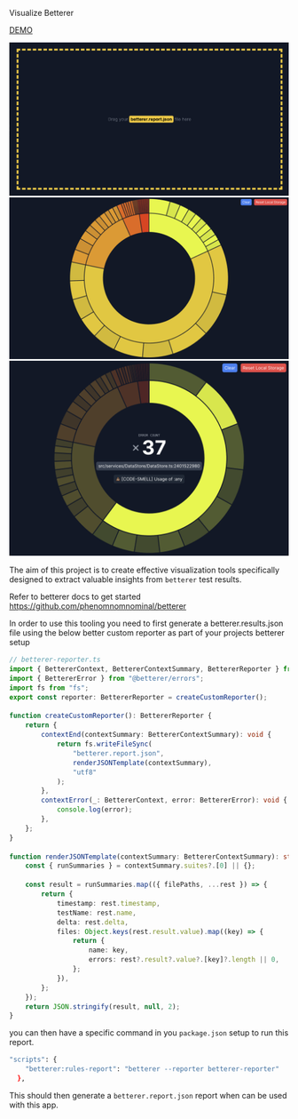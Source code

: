 Visualize Betterer

[DEMO](https://visualize-betterer.vercel.app/)

![Screenshot1](/public/screenshot1.png)
![Screenshot2](/public/screenshot2.png)
![Screenshot3](/public/screenshot3.png)

The aim of this project is to create effective visualization tools specifically designed to extract valuable insights from `betterer` test results.

Refer to betterer docs to get started
https://github.com/phenomnomnominal/betterer

In order to use this tooling you need to first generate a betterer.results.json file using the below better custom reporter as part of your projects betterer setup

```typescript
// betterer-reporter.ts
import { BettererContext, BettererContextSummary, BettererReporter } from "@betterer/betterer";
import { BettererError } from "@betterer/errors";
import fs from "fs";
export const reporter: BettererReporter = createCustomReporter();

function createCustomReporter(): BettererReporter {
    return {
        contextEnd(contextSummary: BettererContextSummary): void {
            return fs.writeFileSync(
                "betterer.report.json",
                renderJSONTemplate(contextSummary),
                "utf8"
            );
        },
        contextError(_: BettererContext, error: BettererError): void {
            console.log(error);
        },
    };
}

function renderJSONTemplate(contextSummary: BettererContextSummary): string {
    const { runSummaries } = contextSummary.suites?.[0] || {};

    const result = runSummaries.map(({ filePaths, ...rest }) => {
        return {
            timestamp: rest.timestamp,
            testName: rest.name,
            delta: rest.delta,
            files: Object.keys(rest.result.value).map((key) => {
                return {
                    name: key,
                    errors: rest?.result?.value?.[key]?.length || 0,
                };
            }),
        };
    });
    return JSON.stringify(result, null, 2);
}
```

you can then have a specific command in you `package.json` setup to run this report.

```bash
"scripts": {
    "betterer:rules-report": "betterer --reporter betterer-reporter"
  },
```

This should then generate a `betterer.report.json` report when can be used with this app.
